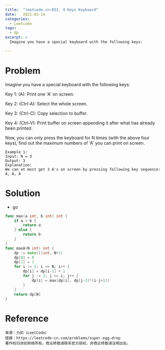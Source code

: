 ```yaml
---
title:  "leetcode-cn-651. 4 Keys Keyboard"
date:   2021-02-14
categories: 
  - Leetcode
tags:
  - dp
excerpt: >
  Imagine you have a special keyboard with the following keys:

---
```


# Problem

Imagine you have a special keyboard with the following keys:

Key 1: (A): Print one 'A' on screen.

Key 2: (Ctrl-A): Select the whole screen.

Key 3: (Ctrl-C): Copy selection to buffer.

Key 4: (Ctrl-V): Print buffer on screen appending it after what has already been printed.

Now, you can only press the keyboard for N times (with the above four keys), find out the maximum numbers of 'A' you can print on screen.

    Example 1:
    Input: N = 3
    Output: 3
    Explanation: 
    We can at most get 3 A's on screen by pressing following key sequence:
    A, A, A

# Solution

- go

```go
func max(a int, b int) int {
	if a > b {
		return a
	} else {
		return b
	}
}
func maxA(N int) int {
	dp := make([]int, N+1)
	dp[0] = 0
	dp[1] = 1
	for i := 2; i <= N; i++ {
		dp[i] = dp[i-1] + 1
		for j := 2; j <= i; j++ {
			dp[i] = max(dp[i], dp[j-2]*(i-j+1))
		}
	}
	return dp[N]
}
```

# Reference

    来源：力扣（LeetCode）
    链接：https://leetcode-cn.com/problems/super-egg-drop
    著作权归领扣网络所有。商业转载请联系官方授权，非商业转载请注明出处。
